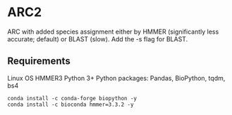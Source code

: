 # ARC2
ARC with added species assignment either by  HMMER (significantly less accurate; default) or BLAST (slow). Add the -s flag for BLAST.

## Requirements

Linux OS
HMMER3
Python 3+
Python packages: Pandas, BioPython, tqdm, bs4

```shell
conda install -c conda-forge biopython -y
conda install -c bioconda hmmer=3.3.2 -y
```
